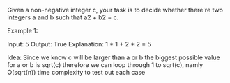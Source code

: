 Given a non-negative integer c, your task is to decide whether there're two integers a and b such that a2 + b2 = c.

Example 1:

Input: 5
Output: True
Explanation: 1 * 1 + 2 * 2 = 5

Idea:
Since we know c will be larger than a or b
the biggest possible value for a or b is sqrt(c)
therefore we can loop through 1 to sqrt(c), namly O(sqrt(n)) time complexity
to test out each case